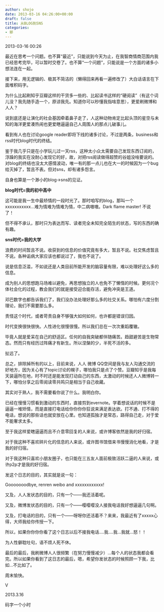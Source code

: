```yaml
---
author: shojo
date: 2013-03-16 04:26:00+00:00
draft: false
title: 从BLOG到SNS
categories:
- 邪
---
```


2013-03-16 00:26

最近在思考一个问题。也不算“最近”，只能说到今天为止，在我智商情商范围内我已经思考完毕，可以暂时交卷了。也不算“一个问题”，只能说是一个方面的诸多小想法连在一起。

接下来，用无逻辑的、极其不简洁的（懒得回来再看一遍修改了）大白话语言在下面堆积码字。

为什么比起刷知乎豆瓣这样的干货多一些的、比起读书这样的“硬阅读”（有这个词儿没？我先随手造一个，原谅我先。知道你可以秒懂我指啥意思），更爱刷微博和人人？

说到底还是让演化的社会基因牵着鼻子走了，人这种动物肯定比起头顶的星空与未知的海洋更爱凑热闹也更爱瞎逼逼自己人周围人的那点儿破事儿。

看到有人也在讨论google reader即将下线的诸多讨论，不过是两条，business和rss时代blog时代的终结。

鉴于我几乎只是在小学玩儿过一天rss，这种太小众太需要自己发现东西订阅的，浮躁的我实在没耐心发现它的好，故，对把rss阅读做得超赞的谷姐没啥要说的。对blog的终结也没太大感情波动，唯一有的那一点儿也在大一的时候因为一个bug给灭掉了，暂且不表。但对sns，却有诸多怨言。

自身也算是一个渺小的blog->sns的见证。

**blog时代=我的初中高中**

这可能是我一生中最矫情的一段时光了。那时咱写的blog，那叫一个xxxxxxxxxxx...难为情难为情难为情，中二病嗷嗷。Dark flame master! 不说了！

但不得不承认，那时只为表达而写、读者完全未知完全陌生的状态，写的东西的确有趣。

**sns时代=我的大学**

浪费的时间暂且不说。收获到的信息的价值究竟有多大，暂且不说。社交焦虑暂且不说。各种诟病大家应该也都说过了，我也不说了。

说是信息泛滥，不如说还是人类目前所能开发的脑容量有限，难以处理好这么多的信息。

成为别人的思想跑马场难以避免，再思想独立的人也免不了懒惰的时候。更何况个体社会化的过程，教会我们的就是接受迎合能存活，避免冲突是王道。

邓巴数字也都告诉我们了，我们没办法处理好那么多的社交关系。哪怕有六度分割理论，我们不需要那么多。

责怪这个时代，或者苛责自身不够强大如何如何，也许都是错误归因。

时代变换很快很快。人性进化很慢很慢。所以我们总在一次次重蹈覆辙。

毕竟人就是爱呆在自己的舒适区。任何的自我突破都伴随痛苦。趋甜避苦是生物常态。然而只有经历过阵痛才有新生。所以涅槃的少，半死不活的多。

扯远了。

总之，排除掉所有的以上，目前来说，人人 微博 QQ空间是我与友人沟通交流的好地方，因为关心有了topic讨论的幌子，哪怕我只是点了个赞。豆瓣知乎是我每天装逼所在地，时不时还是能发现打动自己的东西，太激动的时候还人人微博转一下，哪怕分享之后零阅读零共鸣只是相当于自己收藏。

其实对于熟人，我不需要看你说了什么。我明白你。

已经在慢慢习惯看到激动的东西时，直接剪到evernote。学着想说话的时候不是逼逼一堆矫情，而是直接打电话给你你你你狂说来满足表达欲。打不通、打不得的电话，想说的那些话也就安放在心里。也知道孤独才是常态，路得自己走，对于爱不能奢求太多。

至于我这样爱瞎逼逼而且不介意零回复的人来说，或许博客依然是我的好归宿。

对于我这种不喜欢碎片化的信息的人来说，或许图书馆借来书慢慢消化地看，才是我的好归宿。

对于我这种只喜欢小朋友圈子，也只能在三五友人面前极致活跃二逼的人来说，或许p2p才是我的好归宿。

发这个日志的目的，其实就是说一句：

Gooooooodbye, renren weibo and xxxxxxxxxxxx!

又及，人人发状态的目的，只有一个——我还活着呢。

又及，微博发状态的目的，只有一个——嘤嘤嘤没人接我电话我好想逼逼几句啊。

又及，打电话的目的，只有一个——呀呀你还活着不？来来，我最近有了xxxxx心得，大师我给你传授一下。

所以，如果你你你你看了这个日志以后不接我电话....我....我...我就...怒！！

为人性僻耽吐句，语不烦人死不休。

最后的最后，我刷微博人人很频繁（在努力慢慢减少）...每个人的状态我都会看完。所以如果你看到了这日志的最后，嗯，希望你发状态的时候照顾一下我，比如...不比如了。

周末愉快。

V

2013.3.16

码字一个小时
